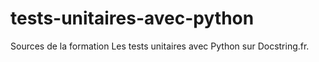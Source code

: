 # tests-unitaires-avec-python
Sources de la formation Les tests unitaires avec Python sur Docstring.fr.
